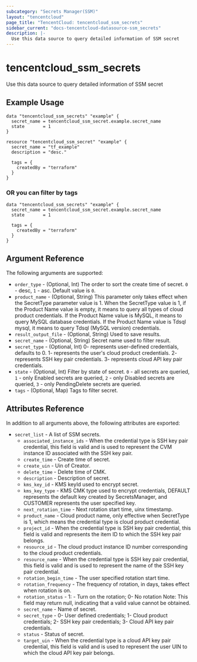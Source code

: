 ```yaml
---
subcategory: "Secrets Manager(SSM)"
layout: "tencentcloud"
page_title: "TencentCloud: tencentcloud_ssm_secrets"
sidebar_current: "docs-tencentcloud-datasource-ssm_secrets"
description: |-
  Use this data source to query detailed information of SSM secret
---
```


# tencentcloud_ssm_secrets

Use this data source to query detailed information of SSM secret

## Example Usage

```hcl
data "tencentcloud_ssm_secrets" "example" {
  secret_name = tencentcloud_ssm_secret.example.secret_name
  state       = 1
}

resource "tencentcloud_ssm_secret" "example" {
  secret_name = "tf_example"
  description = "desc."

  tags = {
    createdBy = "terraform"
  }
}
```

### OR you can filter by tags

```hcl
data "tencentcloud_ssm_secrets" "example" {
  secret_name = tencentcloud_ssm_secret.example.secret_name
  state       = 1

  tags = {
    createdBy = "terraform"
  }
}
```

## Argument Reference

The following arguments are supported:

* `order_type` - (Optional, Int) The order to sort the create time of secret. `0` - desc, `1` - asc. Default value is `0`.
* `product_name` - (Optional, String) This parameter only takes effect when the SecretType parameter value is 1. When the SecretType value is 1, if the Product Name value is empty, it means to query all types of cloud product credentials. If the Product Name value is MySQL, it means to query MySQL database credentials. If the Product Name value is Tdsql mysql, it means to query Tdsql (MySQL version) credentials.
* `result_output_file` - (Optional, String) Used to save results.
* `secret_name` - (Optional, String) Secret name used to filter result.
* `secret_type` - (Optional, Int) 0- represents user-defined credentials, defaults to 0. 1- represents the user's cloud product credentials. 2- represents SSH key pair credentials. 3- represents cloud API key pair credentials.
* `state` - (Optional, Int) Filter by state of secret. `0` - all secrets are queried, `1` - only Enabled secrets are queried, `2` - only Disabled secrets are queried, `3` - only PendingDelete secrets are queried.
* `tags` - (Optional, Map) Tags to filter secret.

## Attributes Reference

In addition to all arguments above, the following attributes are exported:

* `secret_list` - A list of SSM secrets.
  * `associated_instance_ids` - When the credential type is SSH key pair credential, this field is valid and is used to represent the CVM instance ID associated with the SSH key pair.
  * `create_time` - Create time of secret.
  * `create_uin` - Uin of Creator.
  * `delete_time` - Delete time of CMK.
  * `description` - Description of secret.
  * `kms_key_id` - KMS keyId used to encrypt secret.
  * `kms_key_type` - KMS CMK type used to encrypt credentials, DEFAULT represents the default key created by SecretsManager, and CUSTOMER represents the user specified key.
  * `next_rotation_time` - Next rotation start time, uinx timestamp.
  * `product_name` - Cloud product name, only effective when SecretType is 1, which means the credential type is cloud product credential.
  * `project_id` - When the credential type is SSH key pair credential, this field is valid and represents the item ID to which the SSH key pair belongs.
  * `resource_id` - The cloud product instance ID number corresponding to the cloud product credentials.
  * `resource_name` - When the credential type is SSH key pair credential, this field is valid and is used to represent the name of the SSH key pair credential.
  * `rotation_begin_time` - The user specified rotation start time.
  * `rotation_frequency` - The frequency of rotation, in days, takes effect when rotation is on.
  * `rotation_status` - 1: - Turn on the rotation; 0- No rotation Note: This field may return null, indicating that a valid value cannot be obtained.
  * `secret_name` - Name of secret.
  * `secret_type` - 0- User defined credentials; 1- Cloud product credentials; 2- SSH key pair credentials; 3- Cloud API key pair credentials.
  * `status` - Status of secret.
  * `target_uin` - When the credential type is a cloud API key pair credential, this field is valid and is used to represent the user UIN to which the cloud API key pair belongs.


